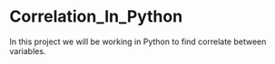 # Correlation_In_Python

In this project we will be working in Python to find correlate between variables.
